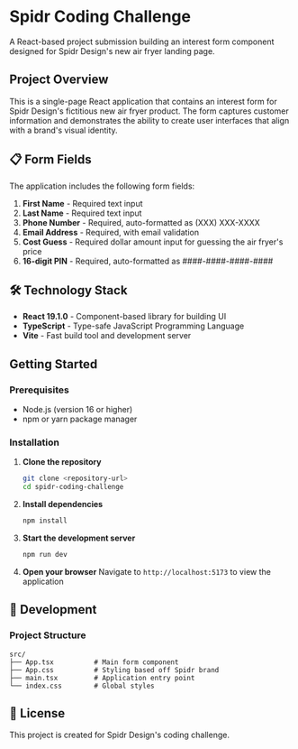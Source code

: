 # Spidr Coding Challenge

A React-based project submission building an interest form component designed for Spidr Design's new air fryer landing page.

## Project Overview

This is a single-page React application that contains an interest form for Spidr Design's fictitious new air fryer product. The form captures customer information and demonstrates the ability to create user interfaces that align with a brand's visual identity.

## 📋 Form Fields

The application includes the following form fields:

1. **First Name** - Required text input
2. **Last Name** - Required text input  
3. **Phone Number** - Required, auto-formatted as (XXX) XXX-XXXX
4. **Email Address** - Required, with email validation
5. **Cost Guess** - Required dollar amount input for guessing the air fryer's price
6. **16-digit PIN** - Required, auto-formatted as ####-####-####-####

## 🛠️ Technology Stack

- **React 19.1.0** - Component-based library for building UI
- **TypeScript** - Type-safe JavaScript Programming Language
- **Vite** - Fast build tool and development server

## Getting Started

### Prerequisites

- Node.js (version 16 or higher)
- npm or yarn package manager

### Installation

1. **Clone the repository**
   ```bash
   git clone <repository-url>
   cd spidr-coding-challenge
   ```

2. **Install dependencies**
   ```bash
   npm install
   ```

3. **Start the development server**
   ```bash
   npm run dev
   ```

4. **Open your browser**
   Navigate to `http://localhost:5173` to view the application

## 🔧 Development

### Project Structure

```
src/
├── App.tsx          # Main form component
├── App.css          # Styling based off Spidr brand
├── main.tsx         # Application entry point
└── index.css        # Global styles
```

## 📄 License

This project is created for Spidr Design's coding challenge.
